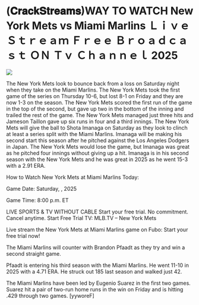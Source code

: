 # (𝐂𝐫𝐚𝐜𝐤𝐒𝐭𝐫𝐞𝐚𝐦𝐬)WAY TO WATCH New York Mets vs Miami Marlins Ｌｉｖｅ Ｓｔｒｅａｍ Ｆｒｅｅ Ｂｒｏａｄｃａｓｔ ＯＮ Ｔｖ Ｃｈａｎｎｅｌ  2025  
  
  
[![](https://i.imgur.com/qSNzIqt.png)](https://movie.rssnews.media/cgNaaOHgk.php)  
  
The New York Mets look to bounce back from a loss on Saturday night when they take on the Miami Marlins. The New York Mets took the first game of the series on Thursday 10-6, but lost 8-1 on Friday and they are now 1-3 on the season. The New York Mets scored the first run of the game in the top of the second, but gave up two in the bottom of the inning and trailed the rest of the game. The New York Mets managed just three hits and Jameson Taillon gave up six runs in four and a third innings. The New York Mets will give the ball to Shota Imanaga on Saturday as they look to clinch at least a series split with the Miami Marlins. Imanaga will be making his second start this season after he pitched against the Los Angeles Dodgers in Japan. The New York Mets would lose the game, but Imanaga was great as he pitched four innings without giving up a hit. Imanaga is in his second season with the New York Mets and he was great in 2025 as he went 15-3 with a 2.91 ERA.

How to Watch New York Mets at Miami Marlins Today:

Game Date: Saturday, , 2025

Game Time: 8:00 p.m. ET

LIVE SPORTS & TV WITHOUT CABLE
Start your free trial. No commitment. Cancel anytime.
Start Free Trial
TV: MLB.TV – New York Mets

Live stream the New York Mets at Miami Marlins game on Fubo: Start your free trial now!

The Miami Marlins will counter with Brandon Pfaadt as they try and win a second straight game.

Pfaadt is entering his third season with the Miami Marlins. He went 11-10 in 2025 with a 4.71 ERA. He struck out 185 last season and walked just 42.

The Miami Marlins have been led by Eugenio Suarez in the first two games. Suarez hit a pair of two-run home runs in the win on Friday and is hitting .429 through two games. [yyworeF]